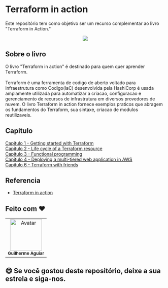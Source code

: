 # Terraform in action
Este repositório tem como objetivo ser um recurso complementar ao livro "Terraform in Action."

<p align="center">
    <img src="https://learning.oreilly.com/covers/urn:orm:book:9781617296895/150w/">
<p>
  
## Sobre o livro 
O livro "Terraform in action" é destinado para quem quer aprender Terraform.<br><br>
Terraform é uma ferramenta de codigo de aberto voltado para Infraestrutura como Codigo(IaC) desenvolvida pela HashiCorp é usada amplamente utilizada para automatizar a criacao, configuracao e gerenciamento de recursos de infrastrutura em diversos provedores de nuvem.
O livro Terraform in action fornece exemplos praticos que abragem os fundamentos do Terraform, sua sintaxe, criacao de modulos reutilizaveis.

## Capitulo
[Capitulo 1 - Getting started with Terraform]()<br>
[Capitulo 2 - Life cycle of a Terraform resource]()<br>
[Capitulo 3 - Functional programming]()<br>
[Capitulo 4 - Deploying a multi-tiered web application in AWS](https://github.com/kadeguilherme/terraform-in-action/tree/main/cap-4)<br>
[Capitulo 6 -  Terraform with friends]()<br>


## Referencia
- [Terraform in action](https://www.oreilly.com/library/view/terraform-in-action/9781617296895/)

## Feito com ❤
  <table >
    <td align= 'center'>
      <a hrfe= '#'>
         <img src="https://avatars.githubusercontent.com/u/42500464?s=400&u=a049264c93bfb80260b09e275b9e83430e4218c2&v=4" width="100px;" alt="Avatar"/><br>
        <sub>
          <b>Guilherme Aguiar </b>
        </sub>
  </table>

## 😄 Se você gostou deste repositório, deixe a sua estrela e siga-nos.<br>
